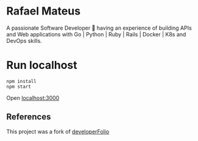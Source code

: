 # Rafael Mateus

A passionate Software Developer 🚀 having an experience of building
APIs and Web applications with Go | Python | Ruby | Rails | Docker | K8s and DevOps skills.

# Run localhost

```console
npm install
npm start
```

Open [localhost:3000](http://localhost:3000)

## References

This project was a fork of
[developerFolio](https://github.com/saadpasta/developerFolio)
